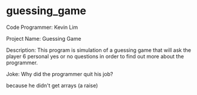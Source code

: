 # guessing_game

Code Programmer: Kevin Lim

Project Name: Guessing Game

Description: This program is simulation of a guessing game that will ask the player 6 personal yes or no questions in order to find out more about the programmer.


Joke: Why did the programmer quit his job?

because he didn't get arrays (a raise)


